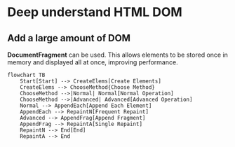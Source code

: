 # Deep understand HTML DOM

## Add a large amount of DOM

**DocumentFragment** can be used.
This allows elements to be stored once in memory and displayed all at once, improving performance.

```mermaid
flowchart TB
    Start[Start] --> CreateElems[Create Elements]
    CreateElems --> ChooseMethod{Choose Method}
    ChooseMethod -->|Normal| Normal[Normal Operation]
    ChooseMethod -->|Advanced| Advanced[Advanced Operation]
    Normal --> AppendEach[Append Each Element]
    AppendEach --> RepaintN[Frequent Repaint]
    Advanced --> AppendFrag[Append Fragment]
    AppendFrag --> RepaintA[Single Repaint]
    RepaintN --> End[End]
    RepaintA --> End
```
